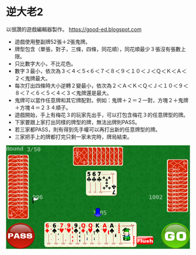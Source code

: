 # 逆大老2

以很讚的遊戲編輯器製作。 https://good-ed.blogspot.com

* 遊戲使用整副牌52張＋2張鬼牌。
* 牌型包含（單張，對子，三條，四條，同花順），同花順最少３張沒有張數上限。
* 只比數字大小，不比花色。
* 數字３最小，依次為３＜４＜５<６＜７＜８＜９＜１０＜Ｊ＜Ｑ＜Ｋ＜Ａ＜２＜鬼牌最大。
* 每次打出四條時大小逆轉２變最小，依次為２＜Ａ＜Ｋ＜Ｑ＜Ｊ＜１０＜９＜８＜７＜６＜５＜４＜３＜鬼牌還是最大。
* 鬼牌可以當作任意牌和其它牌配對。例如：鬼牌＋２＝２一對，方塊２＋鬼牌＋方塊４＝２３４順子。
* 遊戲開始，手上有梅花３的玩家先出手，可以打包含梅花３的任意牌型的牌。
* 下家要跟上家打出同樣的牌型的牌，無法出牌則PASS。
* 若三家都PASS，則有得到先手權可以再打出新的任意牌型的牌。
* 三家把手上的牌都打完只剩一家未完時，牌局結束。

![image](Screenshot_2016-08-16-07-14-42.png)
